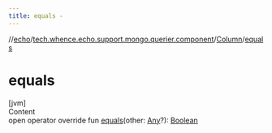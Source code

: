```yaml
---
title: equals -
---
```

//[echo](../../index.md)/[tech.whence.echo.support.mongo.querier.component](../index.md)/[Column](index.md)/[equals](equals.md)



# equals  
[jvm]  
Content  
open operator override fun [equals](equals.md)(other: [Any](https://kotlinlang.org/api/latest/jvm/stdlib/kotlin/-any/index.html)?): [Boolean](https://kotlinlang.org/api/latest/jvm/stdlib/kotlin/-boolean/index.html)  



